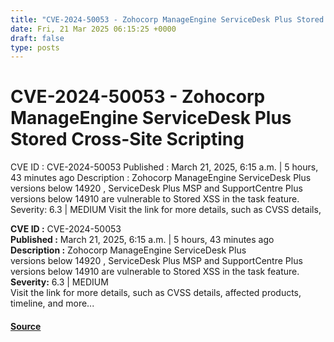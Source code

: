 ```yaml
---
title: "CVE-2024-50053 - Zohocorp ManageEngine ServiceDesk Plus Stored Cross-Site Scripting"
date: Fri, 21 Mar 2025 06:15:25 +0000
draft: false
type: posts
---
```

# CVE-2024-50053 - Zohocorp ManageEngine ServiceDesk Plus Stored Cross-Site Scripting





 CVE ID : CVE-2024-50053 Published : March 21, 2025, 6:15 a.m. | 5 hours, 43 minutes ago Description : Zohocorp ManageEngine ServiceDesk Plus versions below 14920 , ServiceDesk Plus MSP and SupportCentre Plus versions below 14910 are vulnerable to Stored XSS in the task feature. Severity: 6.3 | MEDIUM Visit the link for more details, such as CVSS details,

**CVE ID :** CVE-2024-50053  
**Published :** March 21, 2025, 6:15 a.m. | 5 hours, 43 minutes ago  
**Description :** Zohocorp ManageEngine ServiceDesk Plus versions below 14920 , ServiceDesk Plus MSP and SupportCentre Plus versions below 14910 are vulnerable to Stored XSS in the task feature.  
**Severity:** 6.3 | MEDIUM  
Visit the link for more details, such as CVSS details, affected products, timeline, and more...

#### [Source](https://cvefeed.io/vuln/detail/CVE-2024-50053)

